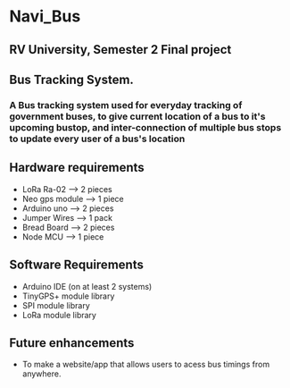 # Navi_Bus
## RV University, Semester 2 Final project
## Bus Tracking System.
### A Bus tracking system used for everyday tracking of government buses, to give current location of a bus to it's upcoming bustop, and inter-connection of multiple bus stops to update every user of a bus's location

## Hardware requirements
- LoRa Ra-02        --> 2 pieces
- Neo gps module    --> 1 piece
- Arduino uno       --> 2 pieces
- Jumper Wires      --> 1 pack
- Bread Board       --> 2 pieces
- Node MCU          --> 1 piece


## Software Requirements
- Arduino IDE (on at least 2 systems)
- TinyGPS+ module library
- SPI module library 
- LoRa module library


## Future enhancements
- To make a website/app that allows users to acess bus timings from anywhere.
